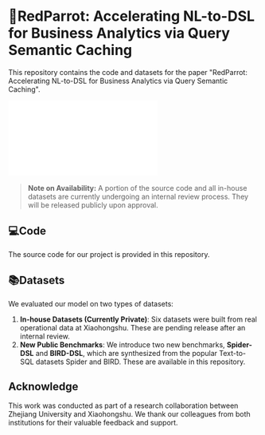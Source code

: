 # 🦜RedParrot: Accelerating NL-to-DSL for Business Analytics via Query Semantic Caching

This repository contains the code and datasets for the paper "RedParrot: Accelerating NL-to-DSL for Business Analytics via Query Semantic Caching".

![main](./picture/main.pdf "main")

> **Note on Availability:** A portion of the source code and all in-house datasets are currently undergoing an internal review process. They will be released publicly upon approval.

## 💻Code

The source code for our project is provided in this repository.

## 📚Datasets

We evaluated our model on two types of datasets:

1.  **In-house Datasets (Currently Private)**: Six datasets were built from real operational data at Xiaohongshu. These are pending release after an internal review.
2.  **New Public Benchmarks**: We introduce two new benchmarks, **Spider-DSL** and **BIRD-DSL**, which are synthesized from the popular Text-to-SQL datasets Spider and BIRD. These are available in this repository.

## Acknowledge
This work was conducted as part of a research collaboration between Zhejiang University and Xiaohongshu. We thank our colleagues from both institutions for their valuable feedback and support.